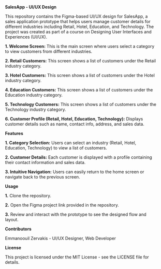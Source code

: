 **SalesApp - UI/UX Design**

This repository contains the Figma-based UI/UX design for SalesApp, a sales application prototype that helps users manage customer details for different industries including Retail, Hotel, Education, and Technology. The project was created as part of a course on Designing User Interfaces and Experiences (UI/UX).

**1. Welcome Screen:** This is the main screen where users select a category to view customers from different industries.

**2. Retail Customers:** This screen shows a list of customers under the Retail industry category.

**3. Hotel Customers:** This screen shows a list of customers under the Hotel industry category.

**4. Education Customers:** This screen shows a list of customers under the Education industry category.

**5. Technology Customers:** This screen shows a list of customers under the Technology industry category.

**6. Customer Profile (Retail, Hotel, Education, Technology):** Displays customer details such as name, contact info, address, and sales data.

**Features**

**1. Category Selection:** Users can select an industry (Retail, Hotel, Education, Technology) to view a list of customers.

**2. Customer Details:** Each customer is displayed with a profile containing their contact information and sales data.

**3. Intuitive Navigation:** Users can easily return to the home screen or navigate back to the previous screen.

**Usage**

**1.** Clone the repository.

**2.** Open the Figma project link provided in the repository.

**3.** Review and interact with the prototype to see the designed flow and layout.

**Contributors**

Emmanoouil Zervakis - UI/UX Designer, Web Developer

**License**

This project is licensed under the MIT License - see the LICENSE file for details.
